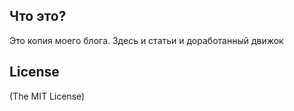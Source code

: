 ## Что это?
Это копия моего блога. Здесь и статьи и доработанный движок 

## License
(The MIT License)
